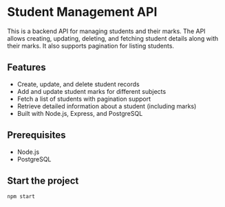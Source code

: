 # Student Management API

This is a backend API for managing students and their marks. The API allows creating, updating, deleting, and fetching student details along with their marks. It also supports pagination for listing students.

## Features
- Create, update, and delete student records
- Add and update student marks for different subjects
- Fetch a list of students with pagination support
- Retrieve detailed information about a student (including marks)
- Built with Node.js, Express, and PostgreSQL

## Prerequisites

- Node.js 
- PostgreSQL 

## Start the project
 `npm start`